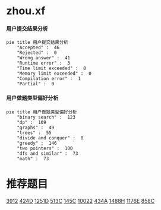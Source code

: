 # zhou.xf

<!-- tabs:start -->



#### **用户提交结果分析**

```mermaid
pie title 用户提交结果分析
    "Accepted" :  46
    "Rejected" :  0
    "Wrong answer" :  41
    "Runtime error" :  3
    "Time limit exceeded" :  8
    "Memory limit exceeded" :  0
    "Compilation error" :  1
    "Partial" :  0
```

#### **用户做题类型偏好分析**

```mermaid
pie title 用户做题类型偏好分析
    "binary search" :  123
    "dp" :  109
    "graphs" :  49
    "trees" :  55
    "divide and conquer" :  8
    "greedy" :  146
    "two pointers" :  100
    "dfs and similar" :  73
    "math" :  73
```



<!-- tabs:end -->
# 推荐题目
[3912](https://codeforces.com/contest/391/problem/2)
[424D](https://codeforces.com/contest/424/problem/D)
[1251D](https://codeforces.com/contest/1251/problem/D)
[513C](https://codeforces.com/contest/513/problem/C)
[145C](https://codeforces.com/contest/145/problem/C)
[10022](https://codeforces.com/contest/1002/problem/2)
[434A](https://codeforces.com/contest/434/problem/A)
[1488H](https://codeforces.com/contest/1488/problem/H)
[1176E](https://codeforces.com/contest/1176/problem/E)
[858C](https://codeforces.com/contest/858/problem/C)
